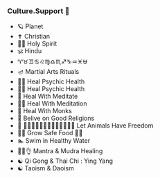 ### Culture.Support 👋






- 🪐 Planet 
- ✝️ Christian 
- 🌠🌌 Holy Spirit 
- 🕉️ Hindu
- ♈♉♊♋♌♍♎♏♐♑♒♓⛎
- 🪔 Martial Arts Rituals 
- 🙇‍♂️ Heal Psychic Health 
- 🙇‍♀️ Heal Psychic Health 
- 🧘 Heal With Meditate 
- 🧘‍♂️ Heal With Meditation 
- 👤 Heal With Monks 
- 🧕 Belive on Good Religions 
- 🦛 🦭🐅🐎🦁🐒🦧🦍🐄🐮🐠🐡🦐🐋 Let Animals Have Freedom 
- 🧑‍🌾 Grow Safe Food 🌱🌿
- 🏊 Swim in Healthy Water 
- 🫰🤌👌 Mantra & Mudra Healing 
- ☯️ Qi Gong & Thai Chi : Ying Yang
- ☯️ Taoism & Daoism 
